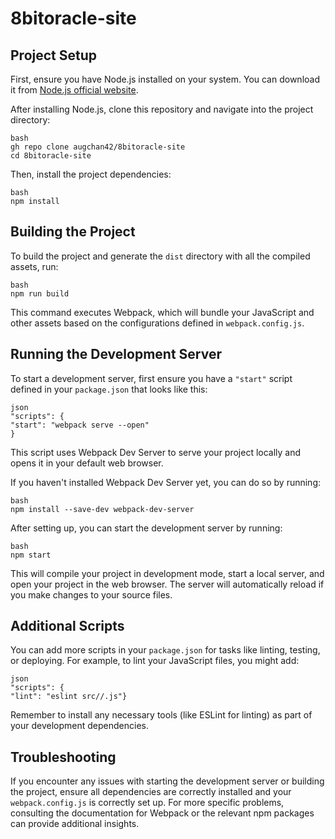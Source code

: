 # 8bitoracle-site

## Project Setup

First, ensure you have Node.js installed on your system. You can download it from [Node.js official website](https://nodejs.org/).

After installing Node.js, clone this repository and navigate into the project directory:

```
bash
gh repo clone augchan42/8bitoracle-site
cd 8bitoracle-site
```

Then, install the project dependencies:

```
bash
npm install
```


## Building the Project

To build the project and generate the `dist` directory with all the compiled assets, run:

```
bash
npm run build
```

This command executes Webpack, which will bundle your JavaScript and other assets based on the configurations defined in `webpack.config.js`.

## Running the Development Server

To start a development server, first ensure you have a `"start"` script defined in your `package.json` that looks like this:

```
json
"scripts": {
"start": "webpack serve --open"
}
```

This script uses Webpack Dev Server to serve your project locally and opens it in your default web browser.

If you haven't installed Webpack Dev Server yet, you can do so by running:

```
bash
npm install --save-dev webpack-dev-server
```


After setting up, you can start the development server by running:


```
bash
npm start
```


This will compile your project in development mode, start a local server, and open your project in the web browser. The server will automatically reload if you make changes to your source files.

## Additional Scripts

You can add more scripts in your `package.json` for tasks like linting, testing, or deploying. For example, to lint your JavaScript files, you might add:

```
json
"scripts": {
"lint": "eslint src//.js"}
```


Remember to install any necessary tools (like ESLint for linting) as part of your development dependencies.

## Troubleshooting

If you encounter any issues with starting the development server or building the project, ensure all dependencies are correctly installed and your `webpack.config.js` is correctly set up. For more specific problems, consulting the documentation for Webpack or the relevant npm packages can provide additional insights.


